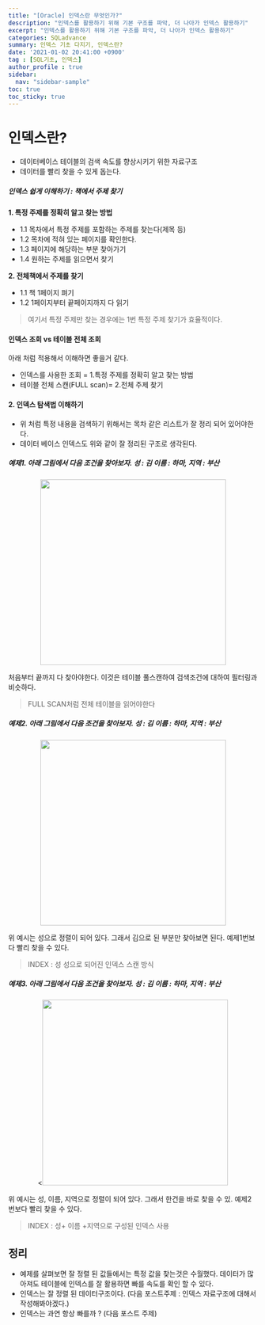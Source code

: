 ```yaml
---
title: "[Oracle] 인덱스란 무엇인가?"
description: "인덱스를 활용하기 위해 기본 구조를 파악, 더 나아가 인덱스 활용하기"
excerpt: "인덱스를 활용하기 위해 기본 구조를 파악, 더 나아가 인덱스 활용하기"
categories: SQLadvance
summary: 인덱스 기초 다지기, 인덱스란?
date: '2021-01-02 20:41:00 +0900'
tag : [SQL기초, 인덱스]
author_profile : true 
sidebar:
  nav: "sidebar-sample"
toc: true
toc_sticky: true
---
```

# 인덱스란?
 - 데이터베이스 테이블의 검색 속도를 향상시키기 위한 자료구조
 - 데이터를 빨리 찾을 수 있게 돕는다.

##### 인덱스 쉽게 이해하기 : 책에서 주제 찾기
__1. 특정 주제를 정확히 알고 찾는 방법__ 
  - 1.1 목차에서 특정 주제를 포함하는 주제를 찾는다(제목 등)
  - 1.2 목차에 적혀 있는 페이지를 확인한다. 
  - 1.3 페이지에 해당하는 부분 찾아가기 
  - 1.4 원하는 주제를 읽으면서 찾기

__2. 전체책에서 주제를 찾기__ 
  - 1.1 책 1페이지 펴기 
  - 1.2 1페이지부터 끝페이지까지 다 읽기
> 여기서 특정 주제만 찾는 경우에는 1번 특정 주제 찾기가 효율적이다.

#### 인덱스 조회 vs 테이블 전체 조회 
아래 처럼 적용해서 이해하면 좋을거 같다.
- 인덱스를 사용한 조회 = 1.특정 주제를 정확히 알고 찾는 방법
- 테이블 전체 스캔(FULL scan)= 2.전체 주제 찾기 

#### 2. 인덱스 탐색법 이해하기 
- 위 처럼 특정 내용을 검색하기 위해서는 목차 같은 리스트가  잘 정리 되어 있어야한다.
- 데이터 베이스 인덱스도 위와 같이 잘 정리된 구조로 생각된다.

##### 예제1. 아래 그림에서 다음 조건을 찾아보자. 성 : 김 이름 : 하마, 지역 : 부산
<p align="center"><img width="375" src="https://user-images.githubusercontent.com/78027688/147869864-3446e9f3-6225-4ce0-8646-676b5bb4987f.png"></p>

처음부터 끝까지 다 찾아야한다. 이것은 테이블 풀스캔하여 검색조건에 대하여 필터링과 비슷하다.
>  FULL SCAN처럼 전체 테이블을 읽어야한다
##### 예제2. 아래 그림에서 다음 조건을 찾아보자. 성 : 김 이름 : 하마, 지역 : 부산

<p align="center"><img width="375"  src="https://user-images.githubusercontent.com/78027688/147873016-e68a912b-2012-4415-8f99-684f8f3f2e5b.png">
</p>
 
위 예시는 성으로 정렬이 되어 있다. 그래서 김으로 된 부분만 찾아보면 된다. 예제1번보다 빨리 찾을 수 있다.
> INDEX : 성   성으로 되어진 인덱스 스캔 방식
##### 예제3. 아래 그림에서 다음 조건을 찾아보자. 성 : 김 이름 : 하마, 지역 : 부산
<p align="center"><<img width="375" src="https://user-images.githubusercontent.com/78027688/147873445-048f2321-64d5-42e6-a685-574a61e976c1.png"></p>

위 예시는 성, 이름, 지역으로 정렬이 되어 있다. 그래서 한건을 바로 찾을 수 있. 예제2번보다 빨리 찾을 수 있다.
> INDEX : 성+ 이름 +지역으로 구성된 인덱스 사용 

## 정리 
 - 예제를 살펴보면 잘 정렬 된 값들에서는 특정 값을 찾는것은 수월했다. 데이터가 많아져도 테이블에 인덱스를 잘 활용하면 빠를 속도를 확인 할 수 있다.
 - 인덱스는 잘 정렬 된 데이터구조이다. (다음 포스트주제 : 인덱스 자료구조에 대해서 작성해봐야겠다.)
 - 인덱스는 과연 항상 빠를까 ? (다음 포스트 주제)




